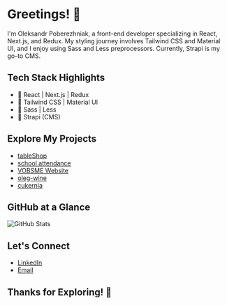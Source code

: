 # Greetings! 👋

I'm Oleksandr Poberezhniak, a front-end developer specializing in React, Next.js, and Redux. 
My styling journey involves Tailwind CSS and Material UI, and I enjoy using Sass and Less
preprocessors. Currently, Strapi is my go-to CMS.

## Tech Stack Highlights

- 🚀 React | Next.js | Redux
- 💅 Tailwind CSS | Material UI
- 🎨 Sass | Less
- 📄 Strapi (CMS)

## Explore My Projects

- [tableShop](https://github.com/darkysadow/tableShop)
- [school attendance](https://github.com/darkysadow/school-attendance)
- [VOBSME Website](https://github.com/darkysadow/next-vobsme)
- [oleg-wine](https://github.com/darkysadow/oleg-wine)
- [cukernia](https://github.com/darkysadow/cukernia)

## GitHub at a Glance

![GitHub Stats](https://github-readme-stats.vercel.app/api?username=darkysadow&show_icons=true)

## Let's Connect

- [LinkedIn](https://www.linkedin.com/in/olexandr-poberezhniak-1391651a6/)
- [Email](oleksandr.poberezhniak@gmail.com)

## Thanks for Exploring! 🚀
